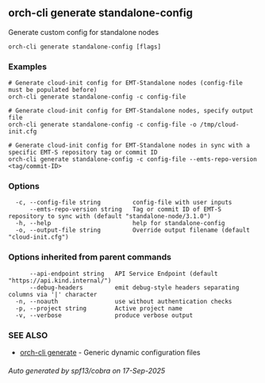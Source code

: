 ## orch-cli generate standalone-config

Generate custom config for standalone nodes

```
orch-cli generate standalone-config [flags]
```

### Examples

```
# Generate cloud-init config for EMT-Standalone nodes (config-file must be populated before)
orch-cli generate standalone-config -c config-file 

# Generate cloud-init config for EMT-Standalone nodes, specify output file
orch-cli generate standalone-config -c config-file -o /tmp/cloud-init.cfg

# Generate cloud-init config for EMT-Standalone nodes in sync with a specific EMT-S repository tag or commit ID
orch-cli generate standalone-config -c config-file --emts-repo-version <tag/commit-ID>

```

### Options

```
  -c, --config-file string         config-file with user inputs
      --emts-repo-version string   Tag or commit ID of EMT-S repository to sync with (default "standalone-node/3.1.0")
  -h, --help                       help for standalone-config
  -o, --output-file string         Override output filename (default "cloud-init.cfg")
```

### Options inherited from parent commands

```
      --api-endpoint string   API Service Endpoint (default "https://api.kind.internal/")
      --debug-headers         emit debug-style headers separating columns via '|' character
  -n, --noauth                use without authentication checks
  -p, --project string        Active project name
  -v, --verbose               produce verbose output
```

### SEE ALSO

* [orch-cli generate](orch-cli_generate.md)	 - Generic dynamic configuration files

###### Auto generated by spf13/cobra on 17-Sep-2025
